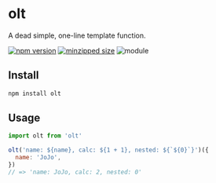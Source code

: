 # olt

A dead simple, one-line template function.

[![npm version](https://badgen.net/npm/v/olt)](https://www.npmjs.com/package/olt)
[![minzipped size](https://badgen.net/bundlephobia/minzip/olt)](https://bundlephobia.com/result?p=olt)
![module](https://badgen.net/badge/module/esm,cjs?list=1)

## Install

```bash
npm install olt
```

## Usage

```js
import olt from 'olt'

olt('name: ${name}, calc: ${1 + 1}, nested: ${`${0}`}')({
  name: 'JoJo',
})
// => 'name: JoJo, calc: 2, nested: 0'
```
